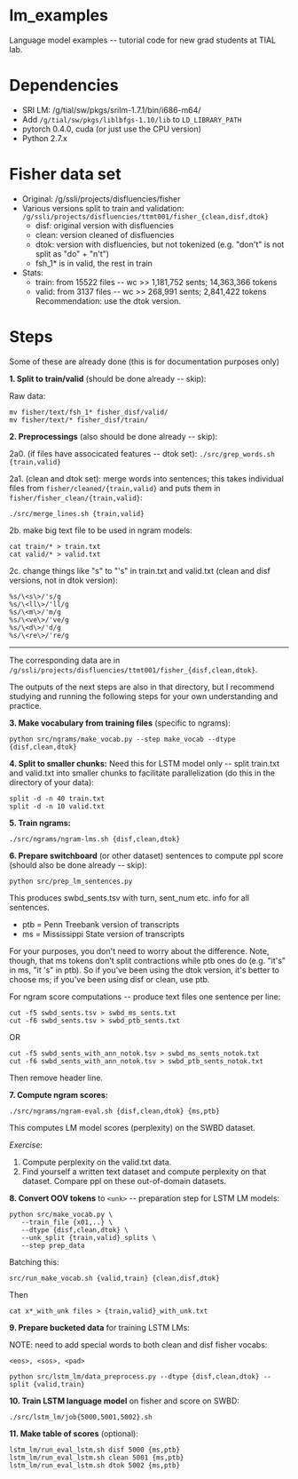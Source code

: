 # lm_examples
Language model examples -- tutorial code for new grad students at TIAL lab.

# Dependencies
* SRI LM: /g/tial/sw/pkgs/srilm-1.7.1/bin/i686-m64/
* Add `/g/tial/sw/pkgs/liblbfgs-1.10/lib` to `LD_LIBRARY_PATH`
* pytorch 0.4.0, cuda (or just use the CPU version)
* Python 2.7.x

# Fisher data set
* Original: /g/ssli/projects/disfluencies/fisher
* Various versions split to train and validation: `/g/ssli/projects/disfluencies/ttmt001/fisher_{clean,disf,dtok}`
    * disf: original version with disfluencies
    * clean: version cleaned of disfluencies
    * dtok: version with disfluencies, but not tokenized (e.g. "don't" is not split as "do" + "n't")
    * fsh_1* is in valid, the rest in train
* Stats: 
    * train: from 15522 files -- wc >> 1,181,752 sents; 14,363,366 tokens
    * valid: from 3137 files -- wc >> 268,991 sents; 2,841,422 tokens
Recommendation: use the dtok version.

# Steps
Some of these are already done (this is for documentation purposes only)

**1. Split to train/valid** (should be done already -- skip):

Raw data: 
```
mv fisher/text/fsh_1* fisher_disf/valid/
mv fisher/text/* fisher_disf/train/
```

**2. Preprocessings** (also should be done already -- skip):
    
   2a0. (if files have associcated features -- dtok set):
    `./src/grep_words.sh {train,valid}`

   2a1. (clean and dtok set): merge words into sentences; this takes individual files from `fisher/cleaned/{train,valid}` and puts them in `fisher/fisher_clean/{train,valid}`:
   
    ./src/merge_lines.sh {train,valid}

   2b. make big text file to be used in ngram models:
   
    
    cat train/* > train.txt
    cat valid/* > valid.txt
    

   2c. change things like "s" to "'s" in train.txt and valid.txt (clean and disf versions, not in dtok version):
    
    
    %s/\<s\>/'s/g
    %s/\<ll\>/'ll/g
    %s/\<m\>/'m/g
    %s/\<ve\>/'ve/g
    %s/\<d\>/'d/g
    %s/\<re\>/'re/g
    

____________________________________________________
The corresponding data are in `/g/ssli/projects/disfluencies/ttmt001/fisher_{disf,clean,dtok}`. 

The outputs of the next steps are also in that directory, but I recommend studying and running the following steps 
for your own understanding and practice.


**3. Make vocabulary from training files** (specific to ngrams):

`python src/ngrams/make_vocab.py --step make_vocab --dtype {disf,clean,dtok}`

**4. Split to smaller chunks:** 
Need this for LSTM model only -- split train.txt and valid.txt into smaller chunks to facilitate parallelization (do this in the directory of your data):

```
split -d -n 40 train.txt
split -d -n 10 valid.txt
```

**5. Train ngrams:**

`./src/ngrams/ngram-lms.sh {disf,clean,dtok}`

**6. Prepare switchboard** (or other dataset) sentences to compute ppl score (should also be done already -- skip):

`python src/prep_lm_sentences.py`

This produces swbd_sents.tsv with turn, sent_num etc. info for all sentences.

* ptb = Penn Treebank version of transcripts
* ms = Mississippi State version of transcripts

For your purposes, you don't need to worry about the difference. Note, though, that ms tokens don't split contractions while ptb ones do (e.g. "it's" in ms, "it 's" in ptb). So if you've been using the dtok version, it's better to choose ms; if you've been using disf or clean, use ptb.

For ngram score computations -- produce text files one sentence per line:

 ```
 cut -f5 swbd_sents.tsv > swbd_ms_sents.txt
 cut -f6 swbd_sents.tsv > swbd_ptb_sents.txt
 ```

 OR

 ```
 cut -f5 swbd_sents_with_ann_notok.tsv > swbd_ms_sents_notok.txt
 cut -f6 swbd_sents_with_ann_notok.tsv > swbd_ptb_sents_notok.txt
 ```
 
 Then remove header line.

**7. Compute ngram scores:**

`./src/ngrams/ngram-eval.sh {disf,clean,dtok} {ms,ptb}`


This computes LM model scores (perplexity) on the SWBD dataset.

*Exercise*: 
   1. Compute perplexity on the valid.txt data.
   2. Find yourself a written text dataset and compute perplexity on that dataset. Compare ppl on these out-of-domain datasets.

**8. Convert OOV tokens** to `<unk>` -- preparation step for LSTM LM models:
```
python src/make_vocab.py \
   --train_file {x01,..} \
   --dtype {disf,clean,dtok} \
   --unk_split {train,valid}_splits \
   --step prep_data
```

Batching this:

`src/run_make_vocab.sh {valid,train} {clean,disf,dtok}`

Then 

`cat x*_with_unk files > {train,valid}_with_unk.txt`

**9. Prepare bucketed data** for training LSTM LMs:

NOTE: need to add special words to both clean and disf fisher vocabs: 

`<eos>, <sos>, <pad>`

`python src/lstm_lm/data_preprocess.py --dtype {disf,clean,dtok} --split {valid,train}`

**10. Train LSTM language model** on fisher and score on SWBD:

`./src/lstm_lm/job{5000,5001,5002}.sh`

**11. Make table of scores** (optional):

```
lstm_lm/run_eval_lstm.sh disf 5000 {ms,ptb}
lstm_lm/run_eval_lstm.sh clean 5001 {ms,ptb}
lstm_lm/run_eval_lstm.sh dtok 5002 {ms,ptb}
```


